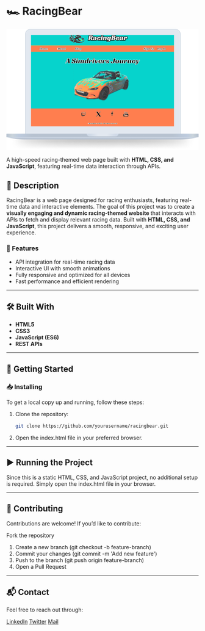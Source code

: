 # 🏎️ RacingBear  
![Project Screenshot](images/racingbear-MacbookPro.png)  

A high-speed racing-themed web page built with **HTML, CSS, and JavaScript**, featuring real-time data interaction through APIs.  

## 📖 Description  
RacingBear is a web page designed for racing enthusiasts, featuring real-time data and interactive elements. The goal of this project was to create a **visually engaging and dynamic racing-themed website** that interacts with APIs to fetch and display relevant racing data. Built with **HTML, CSS, and JavaScript**, this project delivers a smooth, responsive, and exciting user experience.  

### 🔹 Features  
- API integration for real-time racing data  
- Interactive UI with smooth animations  
- Fully responsive and optimized for all devices  
- Fast performance and efficient rendering  

---

## 🛠️ **Built With**  
- **HTML5**  
- **CSS3**  
- **JavaScript (ES6)**  
- **REST APIs**  

---

## 🚀 **Getting Started**  

### 📥 Installing  
To get a local copy up and running, follow these steps:  

1. Clone the repository:  
   ```sh
   git clone https://github.com/yourusername/racingbear.git
2. Open the index.html file in your preferred browser.

---

## ▶️ Running the Project
Since this is a static HTML, CSS, and JavaScript project, no additional setup is required. Simply open the index.html file in your browser.

---

## 🤝 Contributing
Contributions are welcome! If you’d like to contribute:

Fork the repository
1. Create a new branch (git checkout -b feature-branch)
2. Commit your changes (git commit -m 'Add new feature')
3. Push to the branch (git push origin feature-branch)
4. Open a Pull Request

---

## 📬 Contact
Feel free to reach out through:

[LinkedIn](https://linkedin.com/in/bjørn-thomas-torvund-723189a7)
[Twitter](https://twitter.com/thomastorvund")
[Mail](mailto:bjorn.thomas.torvund@gmail.com)

